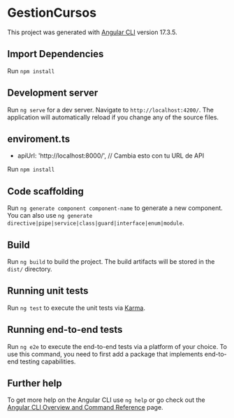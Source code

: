 # GestionCursos

This project was generated with [Angular CLI](https://github.com/angular/angular-cli) version 17.3.5.

## Import Dependencies

Run `npm install`

## Development server

Run `ng serve` for a dev server. Navigate to `http://localhost:4200/`. The application will automatically reload if you change any of the source files.

## enviroment.ts

- apiUrl: 'http://localhost:8000/', // Cambia esto con tu URL de API

Run `npm install`

## Code scaffolding

Run `ng generate component component-name` to generate a new component. You can also use `ng generate directive|pipe|service|class|guard|interface|enum|module`.

## Build

Run `ng build` to build the project. The build artifacts will be stored in the `dist/` directory.

## Running unit tests

Run `ng test` to execute the unit tests via [Karma](https://karma-runner.github.io).

## Running end-to-end tests

Run `ng e2e` to execute the end-to-end tests via a platform of your choice. To use this command, you need to first add a package that implements end-to-end testing capabilities.

## Further help

To get more help on the Angular CLI use `ng help` or go check out the [Angular CLI Overview and Command Reference](https://angular.io/cli) page.
